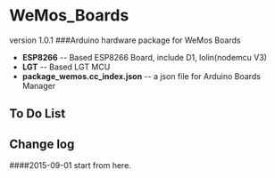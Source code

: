 # WeMos_Boards
version 1.0.1
###Arduino hardware package for WeMos Boards
* **ESP8266** -- Based ESP8266 Board, include D1, lolin(nodemcu V3)
* **LGT** -- Based LGT MCU
* **package_wemos.cc_index.json** -- a json file for Arduino Boards Manager

## To Do List

## Change log
####2015-09-01
start from here.
